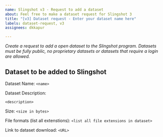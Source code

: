 ```yaml
---
name: Slingshot v3 - Request to add a dataset
about: Feel free to make a dataset request for Slingshot 3
title: "[v3] Dataset request - Enter your dataset name here"
labels: dataset-request, v3
assignees: dkkapur

---
```


_Create a request to add a open dataset to the Slingshot program. Datasets must be fully public, no proprietary datasets or datasets that require a login are allowed._

## Dataset to be added to Slingshot
Dataset Name: `<name>`

Dataset Description:
```
<description>
```

Size: `<size in bytes>`

File formats (list all extenstions): `<list all file extensions in dataset>`

Link to dataset download: `<URL>`
